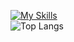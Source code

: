 [![My Skills](https://skillicons.dev/icons?i=js,html,css,nodejs)](https://skillicons.dev)<br>
![Top Langs](https://github-readme-stats.vercel.app/api/top-langs/?username=guskirb&layout=compact&theme=github_dark_dimmed)



<!---
guskirb/guskirb is a ✨ special ✨ repository because its `README.md` (this file) appears on your GitHub profile.
You can click the Preview link to take a look at your changes.
--->

